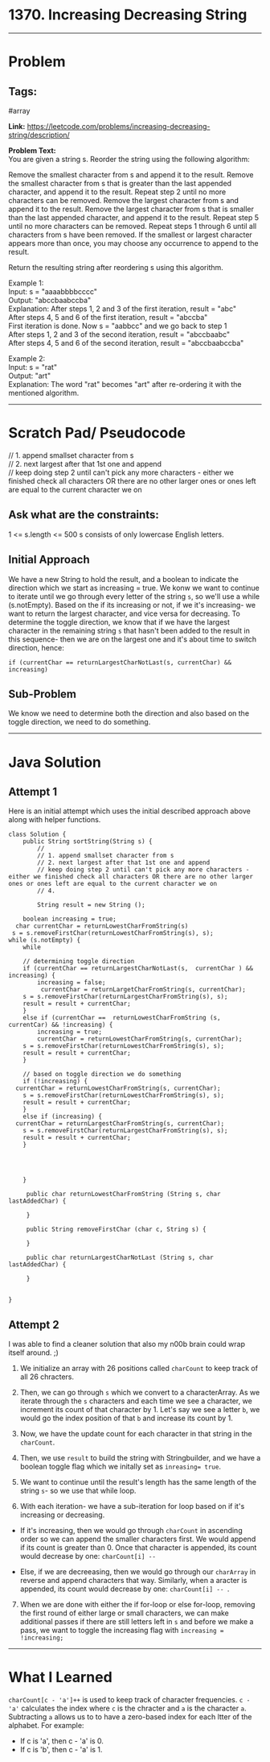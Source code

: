 # 1370. Increasing Decreasing String

---


# Problem 

## Tags: 
#array 

**Link:** https://leetcode.com/problems/increasing-decreasing-string/description/  

**Problem Text:**   
You are given a string s. Reorder the string using the following algorithm:  

Remove the smallest character from s and append it to the result.
Remove the smallest character from s that is greater than the last appended character, and append it to the result.
Repeat step 2 until no more characters can be removed.
Remove the largest character from s and append it to the result.
Remove the largest character from s that is smaller than the last appended character, and append it to the result.
Repeat step 5 until no more characters can be removed.
Repeat steps 1 through 6 until all characters from s have been removed.
If the smallest or largest character appears more than once, you may choose any occurrence to append to the result.

Return the resulting string after reordering s using this algorithm.

 

Example 1:   
Input: s = "aaaabbbbcccc"  
Output: "abccbaabccba"  
Explanation: After steps 1, 2 and 3 of the first iteration, result = "abc"  
After steps 4, 5 and 6 of the first iteration, result = "abccba"  
First iteration is done. Now s = "aabbcc" and we go back to step 1  
After steps 1, 2 and 3 of the second iteration, result = "abccbaabc"  
After steps 4, 5 and 6 of the second iteration, result = "abccbaabccba"  

Example 2:   
Input: s = "rat"  
Output: "art"  
Explanation: The word "rat" becomes "art" after re-ordering it with the mentioned algorithm.  

---

# Scratch Pad/ Pseudocode

// 1. append smallset character from s   
// 2. next largest after that 1st one and append   
// keep doing step 2 until can't pick any more characters - either we finished check all characters OR there are no other larger ones or ones left are equal to the current character we on   



## Ask what are the constraints:
1 <= s.length <= 500
s consists of only lowercase English letters.


## Initial Approach
We have a new String to hold the result, and a boolean to indicate the direction which we start as increasing = true. 
We konw we want to continue to iterate until we go through every letter of the string `s`, so we'll use a while (s.notEmpty). Based on the if its increasing or not, if we it's increasing- we want to return the largest character, and vice versa for decreasing. 
To determine the toggle direction, we know that if we have the largest character in the remaining string `s` that hasn't been added to the result in this sequence- then we are on the largest one and it's about time to switch direction, hence:

```
if (currentChar == returnLargestCharNotLast(s, currentChar) && increasing)
```


## Sub-Problem
We know we need to determine both the direction and also based on the toggle direction, we need to do something. 


---

# Java Solution

## Attempt 1

Here is an initial attempt which uses the initial described approach above along with helper functions. 

```
class Solution {
    public String sortString(String s) {
        // 
        // 1. append smallset character from s
        // 2. next largest after that 1st one and append
        // keep doing step 2 until can't pick any more characters - either we finished check all characters OR there are no other larger ones or ones left are equal to the current character we on 
        // 4. 

        String result = new String ();
    
    boolean increasing = true;
  char currentChar = returnLowestCharFromString(s)
 s = s.removeFirstChar(returnLowestCharFromString(s), s);
while (s.notEmpty) {
    while 

    // determining toggle direction
    if (currentChar == returnLargestCharNotLast(s,  currentChar ) && increasing) {
        increasing = false;
         currentChar = returnLargetCharFromString(s, currentChar);
    s = s.removeFirstChar(returnLargestCharFromString(s), s);
    result = result + currentChar;
    }
    else if (currentChar ==  returnLowestCharFromString (s, currentCar) && !increasing) {
        increasing = true; 
        currentChar = returnLowestCharFromString(s, currentChar);
    s = s.removeFirstChar(returnLowestCharFromString(s), s);
    result = result + currentChar;
    }

    // based on toggle direction we do something
    if (!increasing) {
  currentChar = returnLowestCharFromString(s, currentChar);
    s = s.removeFirstChar(returnLowestCharFromString(s), s);
    result = result + currentChar;
    }
    else if (increasing) {
  currentChar = returnLargestCharFromString(s, currentChar);
    s = s.removeFirstChar(returnLargestCharFromString(s), s);
    result = result + currentChar;
    }


     
       
    }

     public char returnLowestCharFromString (String s, char lastAddedChar) {

     }

     public String removeFirstChar (char c, String s) {
    
     }

     public char returnLargestCharNotLast (String s, char lastAddedChar) {

     }

  
}
```

## Attempt 2
I was able to find a cleaner solution that also my n00b brain could wrap itself around. ;)

1. We initialize an array with 26 positions called `charCount` to keep track  of all 26 chracters.

2. Then, we can go through `s` which we convert to a characterArray. As we iterate through the `s` characters and each time we see a character, we increment its count of that character by 1. Let's say we see a letter `b`, we would go the index position of that `b` and increase its count by 1. 

3. Now, we have the update count for each character in that string in the `charCount`.

4. Then, we use `result` to build the string with Stringbuilder, and we have a boolean toggle flag which we initally set as `inreasing= true`.

5. We want to continue until the result's length has the same length of the string `s`- so we use that while loop.

6. With each iteration- we have a sub-iteration for loop based on if it's increasing or decreasing.

- If it's increasing, then we would go through `charCount` in ascending order so we can append the smaller characters first.  We would append if its count is greater than 0. Once that character is appended, its count would decrease by one: `charCount[i] -- `

- Else, if we are decreeasing, then we would go through our `charArray` in reverse and append characters that way. Similarly, when a aracter is appended, its count would decrease by one: `charCount[i] -- `.

7.  When we are done with either the if for-loop or else for-loop, removing the first round of either large or small characters, we can make additional passes if there are still letters left in `s` and before we make a pass, we want to toggle the increasing flag with `increasing = !increasing;`
---


# What I Learned
`charCount[c - 'a']++` is used to keep track of character frequencies. `c - 'a'` calculates the index where `c` is the chracter and `a` is the character `a`. Subtracting `a` allows us to to have a zero-based index for each ltter of the alphabet. 
For example:
- If c is 'a', then c - 'a' is 0.
- If c is 'b', then c - 'a' is 1.